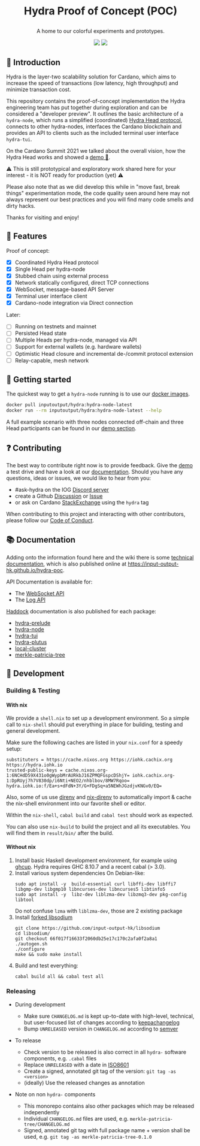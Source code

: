 # <p align="center">Hydra Proof of Concept (POC)</p>

<div align="center">
  <p>A home to our colorful experiments and prototypes.</p>
  <a href='https://github.com/input-output-hk/hydra-poc/actions'><img src="https://img.shields.io/github/workflow/status/input-output-hk/hydra-poc/CI?label=Tests&style=for-the-badge" /></a>
  <a href='https://hub.docker.com/r/inputoutput/hydra/tags'><img src="https://img.shields.io/github/workflow/status/input-output-hk/hydra-poc/Docker?label=Docker&style=for-the-badge" /></a>
</div>

## :sunrise_over_mountains: Introduction

Hydra is the layer-two scalability solution for Cardano, which aims to increase
the speed of transactions (low latency, high throughput) and minimize
transaction cost.

This repository contains the proof-of-concept implementation the Hydra
engineering team has put together during exploration and can be considered a
"developer preview". It outlines the basic architecture of a `hydra-node`, which
runs a simplified (coordinated) [Hydra Head
protocol](https://eprint.iacr.org/2020/299.pdf), connects to other hydra-nodes,
interfaces the Cardano blockchain and provides an API to clients such as the
included terminal user interface `hydra-tui`.

On the Cardano Summit 2021 we talked about the overall vision, how the Hydra Head
works and showed a [demo :movie_camera:](https://summit.cardano.org/sessions/hydra-the-multi-headed-scalability-protocol).

:warning: This is still prototypical and exploratory work shared here for your
interest - it is NOT ready for production (yet) :warning:

Please also note that as we did develop this while in "move fast, break things"
experimentation mode, the code quality seen around here may not always represent
our best practices and you will find many code smells and dirty hacks.

Thanks for visiting and enjoy!

## :rainbow: Features

Proof of concept:
- [x] Coordinated Hydra Head protocol
- [x] Single Head per hydra-node
- [x] Stubbed chain using external process
- [x] Network statically configured, direct TCP connections
- [x] WebSocket, message-based API Server
- [x] Terminal user interface client
- [x] Cardano-node integration via Direct connection

Later:
- [ ] Running on testnets and mainnet
- [ ] Persisted Head state
- [ ] Multiple Heads per hydra-node, managed via API
- [ ] Support for external wallets (e.g. hardware wallets)
- [ ] Optimistic Head closure and incremental de-/commit protocol extension
- [ ] Relay-capable, mesh network

## :rocket: Getting started

The quickest way to get a `hydra-node` running is to use our [docker
images](https://hub.docker.com/r/inputoutput/hydra/tags).

```sh
docker pull inputoutput/hydra:hydra-node-latest
docker run --rm inputoutput/hydra:hydra-node-latest --help
```

A full example scenario with three nodes connected off-chain and three Head
participants can be found in our [demo section](./demo).

## :question: Contributing

The best way to contribute right now is to provide feedback. Give the
[demo](./demo) a test drive and have a look at our [documentation](./docs).
Should you have any questions, ideas or issues, we would like to hear from you:

- #ask-hydra on the IOG [Discord server](https://discord.gg/Qq5vNTg9PT)
- create a Github [Discussion](https://github.com/input-output-hk/hydra-poc/discussions) or [Issue](https://github.com/input-output-hk/hydra-poc/issues/new)
- or ask on Cardano [StackExchange](https://cardano.stackexchange.com/) using the `hydra` tag

When contributing to this project and interacting with other contributors, please follow our [Code of Conduct](./CODE-OF-CONDUCT.md).

## :books: Documentation

Adding onto the information found here and the wiki there is some [technical
documentation](./docs), which is also published online at
https://input-output-hk.github.io/hydra-poc.

API Documentation is available for:
* The [WebSocket API](https://input-output-hk.github.io/json-schema-viewer/#/view?url=https://raw.githubusercontent.com/input-output-hk/hydra-poc/master/hydra-node/json-schemas/api.yaml)
* The [Log API](https://input-output-hk.github.io/json-schema-viewer/#/view?url=https://raw.githubusercontent.com/input-output-hk/hydra-poc/master/hydra-node/json-schemas/logs.yaml)

[Haddock](https://www.haskell.org/haddock/) documentation is also published for each package:
* [hydra-prelude](https://input-output-hk.github.io/hydra-poc/haddock/hydra-prelude/index.html)
* [hydra-node](https://input-output-hk.github.io/hydra-poc/haddock/hydra-node/index.html)
* [hydra-tui](https://input-output-hk.github.io/hydra-poc/haddock/hydra-tui/index.html)
* [hydra-plutus](https://input-output-hk.github.io/hydra-poc/haddock/hydra-plutus/index.html)
* [local-cluster](https://input-output-hk.github.io/hydra-poc/haddock/local-cluster/index.html)
* [merkle-patricia-tree](https://input-output-hk.github.io/hydra-poc/haddock/merkle-patricia-tree/index.html)

## :wrench: Development

### Building & Testing

#### With nix

We provide a `shell.nix` to set up a development environment. So a simple call
to `nix-shell` should put everything in place for building, testing and
general development.

Make sure the following caches are listed in your `nix.conf` for a speedy setup:

```
substituters = https://cache.nixos.org https://iohk.cachix.org https://hydra.iohk.io
trusted-public-keys = cache.nixos.org-1:6NCHdD59X431o0gWypbMrAURkbJ16ZPMQFGspcDShjY= iohk.cachix.org-1:DpRUyj7h7V830dp/i6Nti+NEO2/nhblbov/8MW7Rqoo= hydra.iohk.io:f/Ea+s+dFdN+3Y/G+FDgSq+a5NEWhJGzdjvKNGv0/EQ=
```

Also, some of us use [direnv](https://direnv.net/) and
[nix-direnv](https://github.com/nix-community/nix-direnv) to automatically
import & cache the nix-shell environment into our favorite shell or editor.

Within the `nix-shell`, `cabal build` and `cabal test` should work as expected.

You can also use `nix-build` to build the project and all its executables. You
will find them in `result/bin/` after the build.

#### Without nix

1. Install basic Haskell development environment, for example using [ghcup](https://www.haskell.org/ghcup/install/). Hydra requires GHC 8.10.7 and a recent cabal (> 3.0).
2. Install various system dependencies
   On Debian-like:
   ```
   sudo apt install -y  build-essential curl libffi-dev libffi7 libgmp-dev libgmp10 libncurses-dev libncurses5 libtinfo5
   sudo apt install -y  libz-dev liblzma-dev libzmq3-dev pkg-config libtool
   ```
   Do not confuse `lzma` with `liblzma-dev`, those are 2 existing package
3. Install [forked libsodium](https://github.com/input-output-hk/libsodium)
   ```
   git clone https://github.com/input-output-hk/libsodium
   cd libsodium/
   git checkout 66f017f16633f2060db25e17c170c2afa0f2a8a1
   ./autogen.sh
   ./configure
   make && sudo make install
   ```
4. Build and test everything:
   ```
   cabal build all && cabal test all
   ```

### Releasing

* During development
  + Make sure `CHANGELOG.md` is kept up-to-date with high-level, technical, but user-focused list of changes according to [keepachangelog](https://keepachangelog.com/en/1.0.0/)
  + Bump `UNRELEASED` version in `CHANGELOG.md` according to [semver](https://semver.org/)

* To release
  + Check version to be released is also correct in all `hydra-` software components, e.g. `.cabal` files 
  + Replace `UNRELEASED` with a date in [ISO8601](https://en.wikipedia.org/wiki/ISO_8601)
  + Create a signed, annotated git tag of the version: `git tag -as <version>`
  + (ideally) Use the released changes as annotation

* Note on non `hydra-` components
  + This monorepo contains also other packages which may be released independently
  + Individual `CHANGELOG.md` files are used, e.g. `merkle-patricia-tree/CHANGELOG.md`
  + Signed, annotated git tag with full package name + version shall be used,
    e.g. `git tag -as merkle-patricia-tree-0.1.0`

